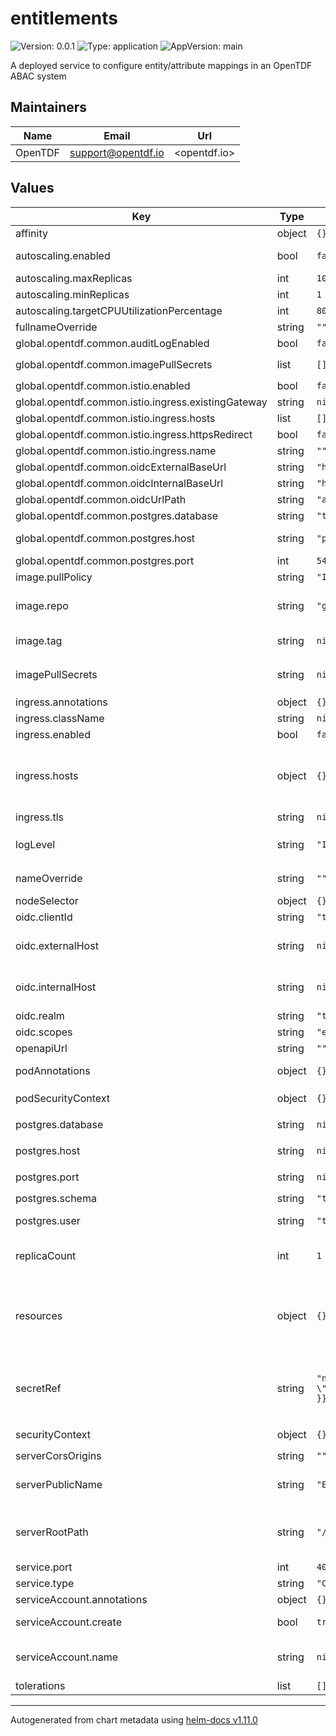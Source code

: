 # entitlements

![Version: 0.0.1](https://img.shields.io/badge/Version-0.0.1-informational?style=flat-square) ![Type: application](https://img.shields.io/badge/Type-application-informational?style=flat-square) ![AppVersion: main](https://img.shields.io/badge/AppVersion-main-informational?style=flat-square)

A deployed service to configure entity/attribute mappings in an OpenTDF ABAC system

## Maintainers

| Name    | Email                | Url          |
| ------- | -------------------- | ------------ |
| OpenTDF | <support@opentdf.io> | <opentdf.io> |

## Values

| Key                                                 | Type   | Default                                                     | Description                                                                                                                                                                                                                                                              |
| --------------------------------------------------- | ------ | ----------------------------------------------------------- | ------------------------------------------------------------------------------------------------------------------------------------------------------------------------------------------------------------------------------------------------------------------------ |
| affinity                                            | object | `{}`                                                        | Pod scheduling preferences                                                                                                                                                                                                                                               |
| autoscaling.enabled                                 | bool   | `false`                                                     | Enables autoscaling. When set to `true`, `replicas` is no longer applied.                                                                                                                                                                                                |
| autoscaling.maxReplicas                             | int    | `100`                                                       | Sets maximum replicas for autoscaling.                                                                                                                                                                                                                                   |
| autoscaling.minReplicas                             | int    | `1`                                                         | Sets minimum replicas for autoscaling.                                                                                                                                                                                                                                   |
| autoscaling.targetCPUUtilizationPercentage          | int    | `80`                                                        | Target average CPU usage across all the pods                                                                                                                                                                                                                             |
| fullnameOverride                                    | string | `""`                                                        | The fully qualified appname override                                                                                                                                                                                                                                     |
| global.opentdf.common.auditLogEnabled               | bool   | `false`                                                     | Enable audit logging                                                                                                                                                                                                                                                     |
| global.opentdf.common.imagePullSecrets              | list   | `[]`                                                        | JSON passed to the deployment's `template.spec.imagePullSecrets`                                                                                                                                                                                                         |
| global.opentdf.common.istio.enabled                 | bool   | `false`                                                     | Enable istio ingress                                                                                                                                                                                                                                                     |
| global.opentdf.common.istio.ingress.existingGateway | string | `nil`                                                       | Use an existing istio gateway                                                                                                                                                                                                                                            |
| global.opentdf.common.istio.ingress.hosts           | list   | `[]`                                                        | Allow traffic for specific hosts                                                                                                                                                                                                                                         |
| global.opentdf.common.istio.ingress.httpsRedirect   | bool   | `false`                                                     | Redirect http requests to https                                                                                                                                                                                                                                          |
| global.opentdf.common.istio.ingress.name            | string | `""`                                                        | Name of istio gateway to create if not existing                                                                                                                                                                                                                          |
| global.opentdf.common.oidcExternalBaseUrl           | string | `"http://localhost:65432"`                                  | Base external url of OIDC provider                                                                                                                                                                                                                                       |
| global.opentdf.common.oidcInternalBaseUrl           | string | `"http://keycloak-http"`                                    | Base internal url of OIDC provider                                                                                                                                                                                                                                       |
| global.opentdf.common.oidcUrlPath                   | string | `"auth"`                                                    | Optional path added to base OIDC url                                                                                                                                                                                                                                     |
| global.opentdf.common.postgres.database             | string | `"tdf_database"`                                            | The database name within the given server                                                                                                                                                                                                                                |
| global.opentdf.common.postgres.host                 | string | `"postgresql"`                                              | postgres server's k8s name or global DNS for external server                                                                                                                                                                                                             |
| global.opentdf.common.postgres.port                 | int    | `5432`                                                      | postgres server port                                                                                                                                                                                                                                                     |
| image.pullPolicy                                    | string | `"IfNotPresent"`                                            | The container's `imagePullPolicy`                                                                                                                                                                                                                                        |
| image.repo                                          | string | `"ghcr.io/opentdf/entitlements"`                            | The image selector, also called the 'image name' in k8s documentation and 'image repository' in docker's guides.                                                                                                                                                         |
| image.tag                                           | string | `nil`                                                       | `Chart.AppVersion` will be used for image tag, override here if needed                                                                                                                                                                                                   |
| imagePullSecrets                                    | string | `nil`                                                       | JSON passed to the deployment's `template.spec.imagePullSecrets`. Overrides `global.opentdf.common.imagePullSecrets`                                                                                                                                                     |
| ingress.annotations                                 | object | `{}`                                                        | Ingress annotations                                                                                                                                                                                                                                                      |
| ingress.className                                   | string | `nil`                                                       | Ingress class to use.                                                                                                                                                                                                                                                    |
| ingress.enabled                                     | bool   | `false`                                                     | Enables the Ingress                                                                                                                                                                                                                                                      |
| ingress.hosts                                       | object | `{}`                                                        | Map in the form: [hostname]: [path]: pathType: your-pathtype [default: "ImplementationSpecific"] serviceName: your-service [default: `service.fullname`] servicePort: service-port [default: `service.port` above]                                                       |
| ingress.tls                                         | string | `nil`                                                       | Ingress TLS configuration                                                                                                                                                                                                                                                |
| logLevel                                            | string | `"INFO"`                                                    | Sets the default loglevel for the application. One of the valid python logging levels: `DEBUG, INFO, WARNING, ERROR, CRITICAL`                                                                                                                                           |
| nameOverride                                        | string | `""`                                                        | Select a specific name for the resource, instead of the default, entitlements                                                                                                                                                                                            |
| nodeSelector                                        | object | `{}`                                                        | Node labels for pod assignment                                                                                                                                                                                                                                           |
| oidc.clientId                                       | string | `"tdf-entitlement"`                                         | Client id used for swagger-ui oauth                                                                                                                                                                                                                                      |
| oidc.externalHost                                   | string | `nil`                                                       | Override for `global.opentdf.common.oidcExternalBaseUrl` & url path                                                                                                                                                                                                      |
| oidc.internalHost                                   | string | `nil`                                                       | Override for `global.opentdf.common.oidcInternalBaseUrl` & url path                                                                                                                                                                                                      |
| oidc.realm                                          | string | `"tdf"`                                                     | Realm used for swagger-ui oauth                                                                                                                                                                                                                                          |
| oidc.scopes                                         | string | `"email"`                                                   | OIDC scopes used for swagger-ui pauth                                                                                                                                                                                                                                    |
| openapiUrl                                          | string | `""`                                                        | Set to enable openapi endpoint                                                                                                                                                                                                                                           |
| podAnnotations                                      | object | `{}`                                                        | Values for the deployment `spec.template.metadata.annotations` field                                                                                                                                                                                                     |
| podSecurityContext                                  | object | `{}`                                                        | Values for deployment's `spec.template.spec.securityContext`                                                                                                                                                                                                             |
| postgres.database                                   | string | `nil`                                                       | Override for `global.opentdf.common.postgres.database`                                                                                                                                                                                                                   |
| postgres.host                                       | string | `nil`                                                       | Override for `global.opentdf.common.postgres.host`                                                                                                                                                                                                                       |
| postgres.port                                       | string | `nil`                                                       | Override for `global.opentdf.common.postgres.post`                                                                                                                                                                                                                       |
| postgres.schema                                     | string | `"tdf_entitlement"`                                         | The entitlement schema                                                                                                                                                                                                                                                   |
| postgres.user                                       | string | `"tdf_entitlement_manager"`                                 | Must be a postgresql user with the `tdf_entitlement_manager` role                                                                                                                                                                                                        |
| replicaCount                                        | int    | `1`                                                         | Sets the default number of pod replicas in the deployment. Ignored if `autoscaling.enabled` == true                                                                                                                                                                      |
| resources                                           | object | `{}`                                                        | Specify required limits for deploying this service to a pod. We usually recommend not to specify default resources and to leave this as a conscious choice for the user. This also increases chances charts run on environments with little resources, such as Minikube. |
| secretRef                                           | string | `"name: {{ template \"entitlements.fullname\" . }}-secret"` | JSON to locate a k8s secret containing environment variables. Notably, this file should include the following environemnt variable definitions: POSTGRES_PASSWORD: Password corresponding to `postgres.user` below                                                       |
| securityContext                                     | object | `{}`                                                        | Values for deployment's `spec.template.spec.containers.securityContext`                                                                                                                                                                                                  |
| serverCorsOrigins                                   | string | `""`                                                        | Allowed origins for CORS                                                                                                                                                                                                                                                 |
| serverPublicName                                    | string | `"Entitlement"`                                             | Name of application. Used during oauth flows, for example when connecting to the OpenAPI endpoint with an OAuth authentication                                                                                                                                           |
| serverRootPath                                      | string | `"/"`                                                       | Base path for this service. Allows serving multiple REST services from the same origin, e.g. using an ingress with prefix mapping as suggested below.                                                                                                                    |
| service.port                                        | int    | `4030`                                                      | Port to assign to the `http` port                                                                                                                                                                                                                                        |
| service.type                                        | string | `"ClusterIP"`                                               | Service `spec.type`                                                                                                                                                                                                                                                      |
| serviceAccount.annotations                          | object | `{}`                                                        | Annotations to add to the service account                                                                                                                                                                                                                                |
| serviceAccount.create                               | bool   | `true`                                                      | Specifies whether a service account should be created                                                                                                                                                                                                                    |
| serviceAccount.name                                 | string | `nil`                                                       | The name of the service account to use. If not set and create is true, a name is generated using the fullname template                                                                                                                                                   |
| tolerations                                         | list   | `[]`                                                        | Tolerations for nodes that have taints on them                                                                                                                                                                                                                           |

---

Autogenerated from chart metadata using [helm-docs v1.11.0](https://github.com/norwoodj/helm-docs/releases/v1.11.0)
